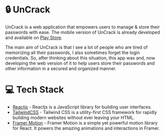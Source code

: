 # 🔒 UnCrack
UnCrack is a web application that empowers users to manage & store their passwords with ease. 
The mobile version of UnCrack is already developed and available on [Play Store](https://play.google.com/store/apps/details?id=com.geekymusketeers.uncrack).

The main aim of UnCrack is that I see a lot of people who are tired of memorizing all their passwords, I also sometimes forget the login credentials. 
So, after thinking about this situation, this app was and, now developing the web version of it to help users store their passwords and other information in a secured and organized manner.

# 💻 Tech Stack
- [Reactjs](https://react.dev/) - Reactjs is a JavaScript library for building user interfaces.
- [TailwindCSS](https://tailwindcss.com/) - Tailwind CSS is a utility-first CSS framework for rapidly building modern websites without ever leaving your HTML.
- [Framer Motion](https://www.framer.com/motion/) - Framer Motion is a simple yet powerful motion library for React. It powers the amazing animations and interactions in Framer.
